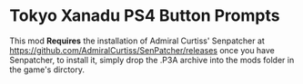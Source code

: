 # **Tokyo Xanadu PS4 Button Prompts**
This mod **Requires** the installation of Admiral Curtiss' Senpatcher at https://github.com/AdmiralCurtiss/SenPatcher/releases
once you have Senpatcher, to install it, simply drop the .P3A archive into the mods folder in the game's dirctory.
